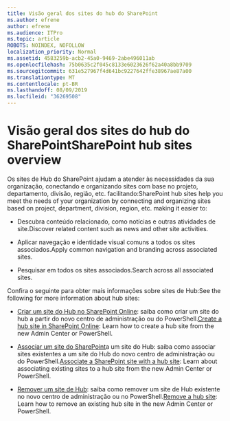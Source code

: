 ```yaml
---
title: Visão geral dos sites do hub do SharePoint
ms.author: efrene
author: efrene
ms.audience: ITPro
ms.topic: article
ROBOTS: NOINDEX, NOFOLLOW
localization_priority: Normal
ms.assetid: 4583259b-acb2-45a0-9469-2abe496011ab
ms.openlocfilehash: 75b0635c2f045c8133e6023626f62a40a8bb9709
ms.sourcegitcommit: 631e527967f4d641bc9227642ffe38967ae87a00
ms.translationtype: MT
ms.contentlocale: pt-BR
ms.lasthandoff: 08/09/2019
ms.locfileid: "36269508"
---
```

# <a name="sharepoint-hub-sites-overview"></a><span data-ttu-id="f1590-102">Visão geral dos sites do hub do SharePoint</span><span class="sxs-lookup"><span data-stu-id="f1590-102">SharePoint hub sites overview</span></span>

<span data-ttu-id="f1590-103">Os sites de Hub do SharePoint ajudam a atender às necessidades da sua organização, conectando e organizando sites com base no projeto, departamento, divisão, região, etc. facilitando:</span><span class="sxs-lookup"><span data-stu-id="f1590-103">SharePoint hub sites help you meet the needs of your organization by connecting and organizing sites based on project, department, division, region, etc. making it easier to:</span></span>

- <span data-ttu-id="f1590-104">Descubra conteúdo relacionado, como notícias e outras atividades de site.</span><span class="sxs-lookup"><span data-stu-id="f1590-104">Discover related content such as news and other site activities.</span></span>

- <span data-ttu-id="f1590-105">Aplicar navegação e identidade visual comuns a todos os sites associados.</span><span class="sxs-lookup"><span data-stu-id="f1590-105">Apply common navigation and branding across associated sites.</span></span> 

- <span data-ttu-id="f1590-106">Pesquisar em todos os sites associados.</span><span class="sxs-lookup"><span data-stu-id="f1590-106">Search across all associated sites.</span></span>

<span data-ttu-id="f1590-107">Confira o seguinte para obter mais informações sobre sites de Hub:</span><span class="sxs-lookup"><span data-stu-id="f1590-107">See the following for more information about hub sites:</span></span>
- <span data-ttu-id="f1590-108">[Criar um site do Hub no SharePoint Online](https://docs.microsoft.com/sharepoint/create-hub-site): saiba como criar um site do hub a partir do novo centro de administração ou do PowerShell.</span><span class="sxs-lookup"><span data-stu-id="f1590-108">[Create a hub site in SharePoint Online](https://docs.microsoft.com/sharepoint/create-hub-site): Learn how to create a hub site from the new Admin Center or PowerShell.</span></span>

- <span data-ttu-id="f1590-109">[Associar um site do SharePoint](https://support.office.com/article/associate-a-sharepoint-site-with-a-hub-site-ae0009fd-af04-4d3d-917d-88edb43efc05)a um site do Hub: saiba como associar sites existentes a um site do Hub do novo centro de administração ou do PowerShell.</span><span class="sxs-lookup"><span data-stu-id="f1590-109">[Associate a SharePoint site with a hub site](https://support.office.com/article/associate-a-sharepoint-site-with-a-hub-site-ae0009fd-af04-4d3d-917d-88edb43efc05): Learn about associating existing sites to a hub site from the new Admin Center or PowerShell.</span></span>

- <span data-ttu-id="f1590-110">[Remover um site de Hub](https://docs.microsoft.com/sharepoint/remove-hub-site): saiba como remover um site de Hub existente no novo centro de administração ou no PowerShell.</span><span class="sxs-lookup"><span data-stu-id="f1590-110">[Remove a hub site](https://docs.microsoft.com/sharepoint/remove-hub-site): Learn how to remove an existing hub site in the new Admin Center or PowerShell.</span></span>

